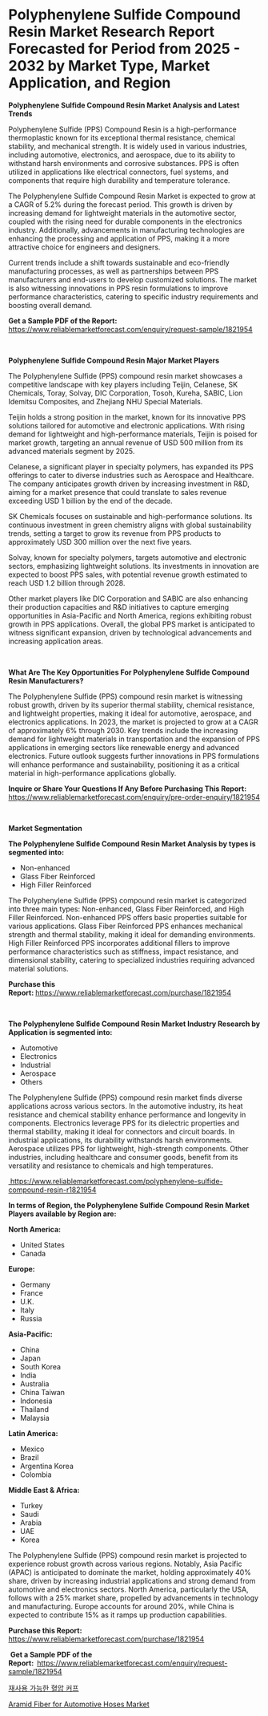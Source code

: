 <p><h1>Polyphenylene Sulfide Compound Resin Market Research Report Forecasted for Period from 2025 -  2032 by Market Type, Market Application, and Region</h1></p><p><strong>Polyphenylene Sulfide Compound Resin Market Analysis and Latest Trends</strong></p>
<p><p>Polyphenylene Sulfide (PPS) Compound Resin is a high-performance thermoplastic known for its exceptional thermal resistance, chemical stability, and mechanical strength. It is widely used in various industries, including automotive, electronics, and aerospace, due to its ability to withstand harsh environments and corrosive substances. PPS is often utilized in applications like electrical connectors, fuel systems, and components that require high durability and temperature tolerance.</p><p>The Polyphenylene Sulfide Compound Resin Market is expected to grow at a CAGR of 5.2% during the forecast period. This growth is driven by increasing demand for lightweight materials in the automotive sector, coupled with the rising need for durable components in the electronics industry. Additionally, advancements in manufacturing technologies are enhancing the processing and application of PPS, making it a more attractive choice for engineers and designers.</p><p>Current trends include a shift towards sustainable and eco-friendly manufacturing processes, as well as partnerships between PPS manufacturers and end-users to develop customized solutions. The market is also witnessing innovations in PPS resin formulations to improve performance characteristics, catering to specific industry requirements and boosting overall demand.</p></p>
<p><strong>Get a Sample PDF of the Report:&nbsp;</strong> <a href="https://www.reliablemarketforecast.com/enquiry/request-sample/1821954?utm_campaign=1840&utm_medium=2&utm_source=Github&utm_content=ia&utm_term=03022025&utm_id=polyphenylene-sulfide-compound-resin">https://www.reliablemarketforecast.com/enquiry/request-sample/1821954</a></p>
<p>&nbsp;</p>
<p><strong>Polyphenylene Sulfide Compound Resin Major Market Players</strong></p>
<p><p>The Polyphenylene Sulfide (PPS) compound resin market showcases a competitive landscape with key players including Teijin, Celanese, SK Chemicals, Toray, Solvay, DIC Corporation, Tosoh, Kureha, SABIC, Lion Idemitsu Composites, and Zhejiang NHU Special Materials. </p><p>Teijin holds a strong position in the market, known for its innovative PPS solutions tailored for automotive and electronic applications. With rising demand for lightweight and high-performance materials, Teijin is poised for market growth, targeting an annual revenue of USD 500 million from its advanced materials segment by 2025.</p><p>Celanese, a significant player in specialty polymers, has expanded its PPS offerings to cater to diverse industries such as Aerospace and Healthcare. The company anticipates growth driven by increasing investment in R&D, aiming for a market presence that could translate to sales revenue exceeding USD 1 billion by the end of the decade.</p><p>SK Chemicals focuses on sustainable and high-performance solutions. Its continuous investment in green chemistry aligns with global sustainability trends, setting a target to grow its revenue from PPS products to approximately USD 300 million over the next five years.</p><p>Solvay, known for specialty polymers, targets automotive and electronic sectors, emphasizing lightweight solutions. Its investments in innovation are expected to boost PPS sales, with potential revenue growth estimated to reach USD 1.2 billion through 2028.</p><p>Other market players like DIC Corporation and SABIC are also enhancing their production capacities and R&D initiatives to capture emerging opportunities in Asia-Pacific and North America, regions exhibiting robust growth in PPS applications. Overall, the global PPS market is anticipated to witness significant expansion, driven by technological advancements and increasing application areas.</p></p>
<p>&nbsp;</p>
<p><strong>What Are The Key Opportunities For Polyphenylene Sulfide Compound Resin Manufacturers?</strong></p>
<p><p>The Polyphenylene Sulfide (PPS) compound resin market is witnessing robust growth, driven by its superior thermal stability, chemical resistance, and lightweight properties, making it ideal for automotive, aerospace, and electronics applications. In 2023, the market is projected to grow at a CAGR of approximately 6% through 2030. Key trends include the increasing demand for lightweight materials in transportation and the expansion of PPS applications in emerging sectors like renewable energy and advanced electronics. Future outlook suggests further innovations in PPS formulations will enhance performance and sustainability, positioning it as a critical material in high-performance applications globally.</p></p>
<p><strong>Inquire or Share Your Questions If Any Before Purchasing This Report:</strong> <a href="https://www.reliablemarketforecast.com/enquiry/pre-order-enquiry/1821954?utm_campaign=1840&utm_medium=2&utm_source=Github&utm_content=ia&utm_term=03022025&utm_id=polyphenylene-sulfide-compound-resin">https://www.reliablemarketforecast.com/enquiry/pre-order-enquiry/1821954</a></p>
<p>&nbsp;</p>
<p><strong>Market Segmentation</strong></p>
<p><strong>The Polyphenylene Sulfide Compound Resin Market Analysis by types is segmented into:</strong></p>
<p><ul><li>Non-enhanced</li><li>Glass Fiber Reinforced</li><li>High Filler Reinforced</li></ul></p>
<p><p>The Polyphenylene Sulfide (PPS) compound resin market is categorized into three main types: Non-enhanced, Glass Fiber Reinforced, and High Filler Reinforced. Non-enhanced PPS offers basic properties suitable for various applications. Glass Fiber Reinforced PPS enhances mechanical strength and thermal stability, making it ideal for demanding environments. High Filler Reinforced PPS incorporates additional fillers to improve performance characteristics such as stiffness, impact resistance, and dimensional stability, catering to specialized industries requiring advanced material solutions.</p></p>
<p><strong>Purchase this Report:&nbsp;</strong><a href="https://www.reliablemarketforecast.com/purchase/1821954?utm_campaign=1840&utm_medium=2&utm_source=Github&utm_content=ia&utm_term=03022025&utm_id=polyphenylene-sulfide-compound-resin">https://www.reliablemarketforecast.com/purchase/1821954</a></p>
<p>&nbsp;</p>
<p><strong>The Polyphenylene Sulfide Compound Resin Market Industry Research by Application is segmented into:</strong></p>
<p><ul><li>Automotive</li><li>Electronics</li><li>Industrial</li><li>Aerospace</li><li>Others</li></ul></p>
<p><p>The Polyphenylene Sulfide (PPS) compound resin market finds diverse applications across various sectors. In the automotive industry, its heat resistance and chemical stability enhance performance and longevity in components. Electronics leverage PPS for its dielectric properties and thermal stability, making it ideal for connectors and circuit boards. In industrial applications, its durability withstands harsh environments. Aerospace utilizes PPS for lightweight, high-strength components. Other industries, including healthcare and consumer goods, benefit from its versatility and resistance to chemicals and high temperatures.</p></p>
<p><a href="https://www.reliablemarketforecast.com/polyphenylene-sulfide-compound-resin-r1821954?utm_campaign=1840&utm_medium=2&utm_source=Github&utm_content=ia&utm_term=03022025&utm_id=polyphenylene-sulfide-compound-resin">&nbsp;https://www.reliablemarketforecast.com/polyphenylene-sulfide-compound-resin-r1821954</a></p>
<p><strong>In terms of Region, the Polyphenylene Sulfide Compound Resin Market Players available by Region are:</strong></p>
<p>
    <p> <strong> North America: </strong>
        <ul>
            <li>United States</li>
            <li>Canada</li>
        </ul>
        </p> 
    <p> <strong> Europe: </strong>
        <ul>
            <li>Germany</li>
            <li>France</li>
            <li>U.K.</li>
            <li>Italy</li>
            <li>Russia</li>
        </ul>
        </p> 
    <p> <strong> Asia-Pacific: </strong>
        <ul>
            <li>China</li>
            <li>Japan</li>
            <li>South Korea</li>
            <li>India</li>
            <li>Australia</li>
            <li>China Taiwan</li>
            <li>Indonesia</li>
            <li>Thailand</li>
            <li>Malaysia</li>
        </ul>
        </p> 
    <p> <strong> Latin America: </strong>
        <ul>
            <li>Mexico</li>
            <li>Brazil</li>
            <li>Argentina Korea</li>
            <li>Colombia</li>
        </ul>
        </p> 
    <p> <strong> Middle East & Africa: </strong>
        <ul>
            <li>Turkey</li>
            <li>Saudi</li>
            <li>Arabia</li>
            <li>UAE</li>
            <li>Korea</li>
        </ul>
    </p>
    </p>
<p><p>The Polyphenylene Sulfide (PPS) compound resin market is projected to experience robust growth across various regions. Notably, Asia Pacific (APAC) is anticipated to dominate the market, holding approximately 40% share, driven by increasing industrial applications and strong demand from automotive and electronics sectors. North America, particularly the USA, follows with a 25% market share, propelled by advancements in technology and manufacturing. Europe accounts for around 20%, while China is expected to contribute 15% as it ramps up production capabilities.</p></p>
<p><strong>Purchase this Report: </strong><a href="https://www.reliablemarketforecast.com/purchase/1821954?utm_campaign=1840&utm_medium=2&utm_source=Github&utm_content=ia&utm_term=03022025&utm_id=polyphenylene-sulfide-compound-resin">https://www.reliablemarketforecast.com/purchase/1821954</a></p>
<p>&nbsp;<strong>Get a Sample PDF of the Report:&nbsp;&nbsp;</strong><a href="https://www.reliablemarketforecast.com/enquiry/request-sample/1821954?utm_campaign=1840&utm_medium=2&utm_source=Github&utm_content=ia&utm_term=03022025&utm_id=polyphenylene-sulfide-compound-resin">https://www.reliablemarketforecast.com/enquiry/request-sample/1821954</a></p>
<p><strong></strong></p>
<p><p><a href="https://github.com/laholand/Market-Research-Report-List-7/blob/main/771410435092.md?utm_campaign=1840&utm_medium=2&utm_source=Github&utm_content=ia&utm_term=03022025&utm_id=polyphenylene-sulfide-compound-resin">재사용 가능한 혈압 커프</a></p><p><a href="https://github.com/vimar16th/Market-Research-Report-List-7/blob/main/aramid-fiber-for-automotive-hoses-market.md?utm_campaign=1840&utm_medium=2&utm_source=Github&utm_content=ia&utm_term=03022025&utm_id=polyphenylene-sulfide-compound-resin">Aramid Fiber for Automotive Hoses Market</a></p></p>